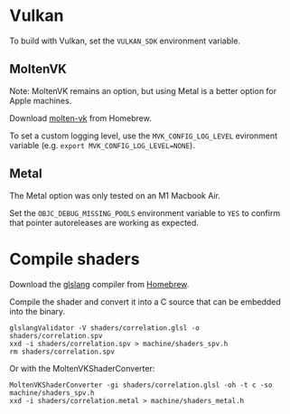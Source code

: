 # Vulkan

To build with Vulkan, set the `VULKAN_SDK` environment variable.

## MoltenVK

Note: MoltenVK remains an option, but using Metal is a better option for Apple machines. 

Download [molten-vk](https://formulae.brew.sh/formula/molten-vk) from Homebrew.

To set a custom logging level, use the `MVK_CONFIG_LOG_LEVEL` evironment variable (e.g. `export MVK_CONFIG_LOG_LEVEL=NONE`).

## Metal

The Metal option was only tested on an M1 Macbook Air.

Set the `OBJC_DEBUG_MISSING_POOLS` environment variable to `YES` to confirm that pointer autoreleases are working as expected.

# Compile shaders

Download the [glslang](https://github.com/KhronosGroup/glslang) compiler from [Homebrew](https://formulae.brew.sh/formula/glslang).

Compile the shader and convert it into a C source that can be embedded into the binary.

```shell
glslangValidator -V shaders/correlation.glsl -o shaders/correlation.spv
xxd -i shaders/correlation.spv > machine/shaders_spv.h
rm shaders/correlation.spv
```

Or with the MoltenVKShaderConverter:

```shell
MoltenVKShaderConverter -gi shaders/correlation.glsl -oh -t c -so machine/shaders_spv.h
xxd -i shaders/correlation.metal > machine/shaders_metal.h
```
